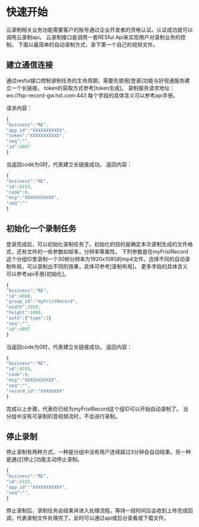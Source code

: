 # 快速开始

云录制相关业务功能需要客户的账号通过企业开发者的资格认证。认证成功就可以调用云录制api。
云录制接口是调用一套RESful Api来实现用户对录制业务的控制。
下面以最简单的自动录制方式，录下第一个自己的视频文件。

## 建立通信连接

通过resful接口控制录制任务的生命周期，需要先使用[登录]功能与好视通服务建立一个长链接。
token的获取方式参考[token生成]。
录制服务请求地址：ws://fsp-record-gw.hst.com:443
每个字段的具体含义可以参考api手册。

请求内容：

```js
{
"business":"RE",
"app_id":"XXXXXXXXXXX",
"token":"XXXXXXXXXXX",
"seq":"",
"id":4097
}
```

当返回code为0时，代表建立长链接成功。
返回内容：
```js
{
"business":"RE",
"id":8193,
"code":0,
"msg":"XXXXXXXXXXX",
"seq":""
}
```

## 初始化一个录制任务

登录完成后，可以初始化录制任务了。初始化的目的是确定本次录制生成的文件格式，还有文件的一些参数如帧率，分辨率等属性。
下列参数是在myFristRecord这个分组ID里录制一个30帧分辨率为1920x1080的mp4文件。选择不同的自动录制布局，可以录制出不同的效果，具体可参考[录制布局]。
更多字段的具体含义可以参考api手册[初始化]。

```js
{
"business":"RE",
"id":4098,
"group_id":"myFristRecord",
"width":1920,
"height":1080,
"auto":{"type":1}
"seq":"",
"id":4097
}
```

当返回code为0时，代表建立长链接成功。
返回内容：

```js
{
"business":"RE",
"id":8193,
"code":0,
"msg":"XXXXXXXXXXX",
"seq":"",
"record_id":"XXXXXXXX"
}
```
完成以上步骤，代表你已经为myFristRecord这个组ID可以开始自动录制了。
当分组中没有可录制的音视频流时，不会进行录制。

## 停止录制

停止录制有两种方式，一种是分组中没有用户连续超过3分钟会自动结束。另一种是通过[停止]功能主动停止录制。


```js
{
"business":"RE",
"id":4101,
"app_id":"XXXXXXXXXXX",
"seq":"",
}
```

停止录制后，录制任务会结束并进入处理流程。等待一段时间后会收到上传完成回调，代表录制文件处理完了。此时可以通过api或后台查看或下载文件。

